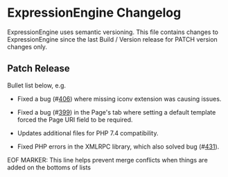 # ExpressionEngine Changelog

ExpressionEngine uses semantic versioning. This file contains changes to ExpressionEngine since the last Build / Version release for PATCH version changes only.

## Patch Release

Bullet list below, e.g.
   - Fixed a bug (#[406](https://github.com/ExpressionEngine/ExpressionEngine/issues/406)) where missing iconv extension was causing issues.

   - Fixed a bug (#[399](https://github.com/ExpressionEngine/ExpressionEngine/issues/399)) in the Page's tab where setting a default template forced the Page URI field to be required.
   - Updates additional files for PHP 7.4 compatibility.
   - Fixed PHP errors in the XMLRPC library, which also solved bug (#[431](https://github.com/ExpressionEngine/ExpressionEngine/issues/431)).

EOF MARKER: This line helps prevent merge conflicts when things are
added on the bottoms of lists
